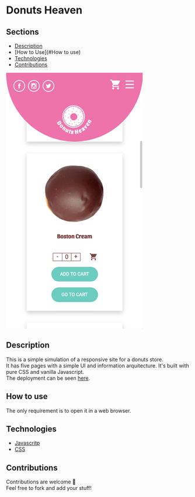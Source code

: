 # Donuts Heaven

## Sections
* [Description](#Description)
* [How to Use](#How to use)
* [Technologies](#Technologies)
* [Contributions](#Contributions)

![Donuts Heaven mobile layout](Images/donuts-readme.png)

## Description

This is a simple simulation of a responsive site for a donuts store.<br>
It has five pages with a simple UI and information arquitecture. It's built with pure CSS and vanilla Javascript. <br>
The deployment can be seen [here]().

## How to use

The only requirement is to open it in a web browser.

## Technologies
* [Javascritp](https://github.com/ceciCoding/Donuts-store/tree/master/Scripts)
* [CSS](https://github.com/ceciCoding/Donuts-store/tree/master/CSS)

## Contributions
Contributions are welcome 🦄 <br>
Feel free to fork and add your stuff!
